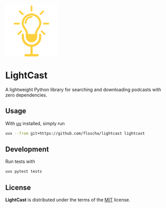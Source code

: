 ![LightCast Logo](logo.png)
# LightCast

A lightweight Python library for searching and downloading podcasts with zero dependencies.

## Usage

With [uv](https://github.com/astral-sh/uv) installed, simply run
```sh
uvx --from git+https://github.com/floscha/lightcast lightcast
```

## Development

Run tests with
```sh
uvx pytest tests
```

## License

**LightCast** is distributed under the terms of the [MIT](https://spdx.org/licenses/MIT.html) license.
